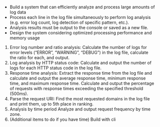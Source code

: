 * Build a system that can efficiently analyze and process large amounts of log data
* Process each line in the log file simultaneously to perform log analysis (e.g. error log count, log detection of specific pattern, etc.).
* Analysis results must be output to the console or saved as a new file.
* Design the system considering optimized processing performance and memory usage
1. Error log number and ratio analysis:
Calculate the number of logs for error levels (“ERROR”, “WARNING”, “DEBUG”) in the log file, calculate the ratio for each, and output.
2. Log analysis by HTTP status code:
Calculate and output the number of logs for each HTTP status code in the log file.
3. Response time analysis:
Extract the response time from the log file and calculate and output the average response time, minimum response time, and maximum response time.
Calculate and output the percentage of requests with response times exceeding the specified threshold (500ms).
4. Parse the request URI:
Find the most requested domains in the log file and print them, up to 5th place in ranking.
5. Analysis by time period
Analyze and output request frequency by time zone.
6. (Additional items to do if you have time) Build with cli
